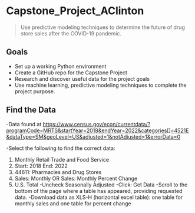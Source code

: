 # Capstone_Project_AClinton

> Use predictive modeling techniques to determine the future of drug store sales after the COVID-19 pandemic. 

## Goals

- Set up a working Python environment
- Create a GitHub repo for the Capstone Project
- Research and discover useful data for the project goals
- Use machine learning, predictive modeling techniques to complete the project purpose. 

## Find the Data

-Data found at https://www.census.gov/econ/currentdata/?programCode=MRTS&startYear=2018&endYear=2022&categories[]=4521E&dataType=SM&geoLevel=US&adjusted=1&notAdjusted=1&errorData=0

-Select the following to find the correct data: 
  1. Monthly Retail Trade and Food Service 
  2. Start: 2018  End: 2022
  3. 44611: Pharmacies and Drug Stores
  4. Sales: Monthly OR Sales: Monthly Percent Change
  5. U.S. Total
-Uncheck Seasonally Adjusted
-Click: Get Data
-Scroll to the bottom of the page where a table has appeared, providing requested data. 
-Download data as XLS-H (horizontal excel table): one table for monthly sales and one table for percent change

